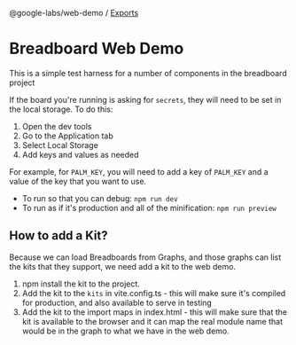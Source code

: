 @google-labs/web-demo / [Exports](modules.md)

# Breadboard Web Demo

This is a simple test harness for a number of components in the breadboard project

If the board you're running is asking for `secrets`, they will need to be set in the local storage. To do this:

1. Open the dev tools
2. Go to the Application tab
3. Select Local Storage
4. Add keys and values as needed

For example, for `PALM_KEY`, you will need to add a key of `PALM_KEY` and a value of the key that you want to use.

- To run so that you can debug: `npm run dev`
- To run as if it's production and all of the minification: `npm run preview`

## How to add a Kit?

Because we can load Breadboards from Graphs, and those graphs can list the kits that they support, we need add a kit to the web demo.

1. npm install the kit to the project.
2. Add the kit to the `kits` in vite.config.ts - this will make sure it's compiled for production, and also available to serve in testing
3. Add the kit to the import maps in index.html - this will make sure that the kit is available to the browser and it can map the real module name that would be in the graph to what we have in the web demo.
